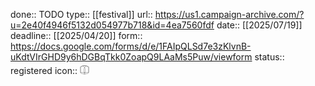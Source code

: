 done:: TODO
type:: [[festival]]
url:: https://us1.campaign-archive.com/?u=2e40f4946f5132d054977b718&id=4ea7560fdf
date:: [[2025/07/19]] 
deadline:: [[2025/04/20]]
form:: https://docs.google.com/forms/d/e/1FAIpQLSd7e3zKlvnB-uKdtVIrGHD9y6hDGBqTkk0ZoapQ9LAaMs5Puw/viewform
status:: registered
icon:: 𓎳

